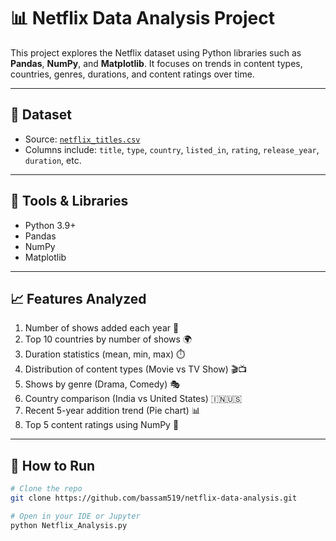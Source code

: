 # 📊 Netflix Data Analysis Project

This project explores the Netflix dataset using Python libraries such as **Pandas**, **NumPy**, and **Matplotlib**. It focuses on trends in content types, countries, genres, durations, and content ratings over time.

---

## 📁 Dataset

- Source: [`netflix_titles.csv`](https://www.kaggle.com/datasets/shivamb/netflix-shows)
- Columns include: `title`, `type`, `country`, `listed_in`, `rating`, `release_year`, `duration`, etc.

---

## 🔧 Tools & Libraries

- Python 3.9+
- Pandas
- NumPy
- Matplotlib

---

## 📈 Features Analyzed

1. Number of shows added each year 📅
2. Top 10 countries by number of shows 🌍
3. Duration statistics (mean, min, max) ⏱️
4. Distribution of content types (Movie vs TV Show) 🎬📺
5. Shows by genre (Drama, Comedy) 🎭
6. Country comparison (India vs United States) 🇮🇳🇺🇸
7. Recent 5-year addition trend (Pie chart) 📊
8. Top 5 content ratings using NumPy 🧮


---

## 🚀 How to Run

```bash
# Clone the repo
git clone https://github.com/bassam519/netflix-data-analysis.git

# Open in your IDE or Jupyter
python Netflix_Analysis.py
